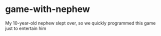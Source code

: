 # game-with-nephew
My 10-year-old nephew slept over, so we quickly programmed this game just to entertain him
